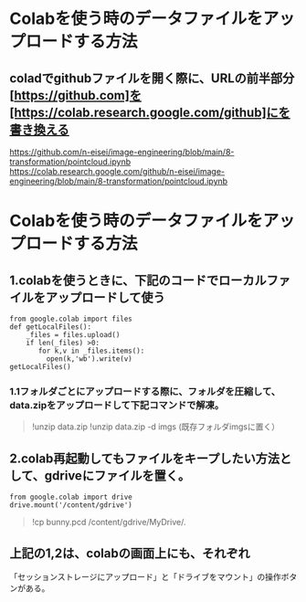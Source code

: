 # Colabを使う時のデータファイルをアップロードする方法

## coladでgithubファイルを開く際に、URLの前半部分[https://github.com]を[https://colab.research.google.com/github]にを書き換える

https://github.com/n-eisei/image-engineering/blob/main/8-transformation/pointcloud.ipynb
https://colab.research.google.com/github/n-eisei/image-engineering/blob/main/8-transformation/pointcloud.ipynb


# Colabを使う時のデータファイルをアップロードする方法

## 1.colabを使うときに、下記のコードでローカルファイルをアップロードして使う

```
from google.colab import files
def getLocalFiles():
    _files = files.upload()
    if len(_files) >0:
       for k,v in _files.items():
         open(k,'wb').write(v)
getLocalFiles()
```

### 1.1フォルダごとにアップロードする際に、フォルダを圧縮して、data.zipをアップロードして下記コマンドで解凍。

> !unzip data.zip
> !unzip data.zip -d imgs  (既存フォルダimgsに置く）
>

## 2.colab再起動してもファイルをキープしたい方法として、gdriveにファイルを置く。

```
from google.colab import drive
drive.mount('/content/gdrive')
```

> !cp bunny.pcd /content/gdrive/MyDrive/.


## 上記の1,2は、colabの画面上にも、それぞれ
「セッションストレージにアップロード」と「ドライブをマウント」の操作ボタンがある。
